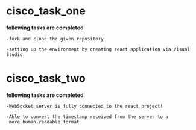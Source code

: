 # cisco_task_one
**following tasks are completed**
```
-fork and clone the given repository

-setting up the environment by creating react application via Visual Studio
```
# cisco_task_two
**following tasks are completed**
```
-WebSocket server is fully connected to the react project!

-Able to convert the timestamp received from the server to a
 more human-readable format
```